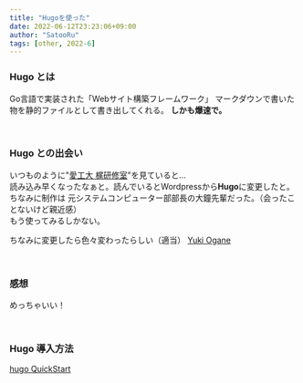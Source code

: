 ```yaml
---
title: "Hugoを使った"
date: 2022-06-12T23:23:06+09:00
author: "SatooRu"
tags: [other, 2022-6]
---
```


### Hugo とは
Go言語で実装された「Webサイト構築フレームワーク」
マークダウンで書いた物を静的ファイルとして書き出してくれる。
**しかも爆速で。**

<!--more-->
<br>

### Hugo との出会い

いつものように"[愛工大 梶研修室](https://kajilab.net/hpg/blog/2022-04-05/)"を見ていると...  
読み込み早くなったなぁと。読んでいるとWordpressから**Hugo**に変更したと。  
ちなみに制作は 元システムコンピューター部部長の大鐘先輩だった。（会ったことないけど親近感）  
もう使ってみるしかない。

ちなみに変更したら色々変わったらしい（適当）
[Yuki Ogane](https://me.bigbell.dev/post/kajilabweb/)

<br>

### 感想
めっちゃいい！

<br>

### Hugo 導入方法
[hugo QuickStart](https://gohugo.io/getting-started/quick-start/)